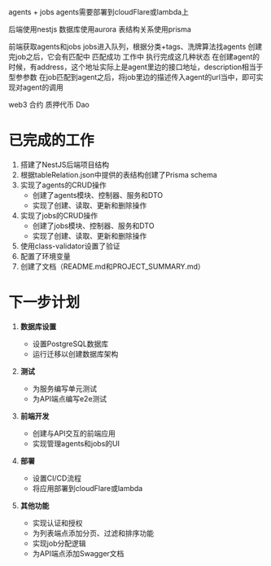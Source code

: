 agents + jobs
agents需要部署到cloudFlare或lambda上

后端使用nestjs
数据库使用aurora
表结构关系使用prisma

前端获取agents和jobs
jobs进入队列，根据分类+tags、洗牌算法找agents
创建完job之后，它会有匹配中 匹配成功 工作中 执行完成这几种状态
在创建agent的时候，有address，这个地址实际上是agent里边的接口地址，description相当于型参参数
在job匹配到agent之后，将job里边的描述传入agent的url当中，即可实现对agent的调用

web3
合约
质押代币
Dao

# 已完成的工作

1. 搭建了NestJS后端项目结构
2. 根据tableRelation.json中提供的表结构创建了Prisma schema
3. 实现了agents的CRUD操作
   - 创建了agents模块、控制器、服务和DTO
   - 实现了创建、读取、更新和删除操作
4. 实现了jobs的CRUD操作
   - 创建了jobs模块、控制器、服务和DTO
   - 实现了创建、读取、更新和删除操作
5. 使用class-validator设置了验证
6. 配置了环境变量
7. 创建了文档（README.md和PROJECT_SUMMARY.md）

# 下一步计划

1. **数据库设置**
   - 设置PostgreSQL数据库
   - 运行迁移以创建数据库架构

2. **测试**
   - 为服务编写单元测试
   - 为API端点编写e2e测试

3. **前端开发**
   - 创建与API交互的前端应用
   - 实现管理agents和jobs的UI

4. **部署**
   - 设置CI/CD流程
   - 将应用部署到cloudFlare或lambda

5. **其他功能**
   - 实现认证和授权
   - 为列表端点添加分页、过滤和排序功能
   - 实现job分配逻辑
   - 为API端点添加Swagger文档